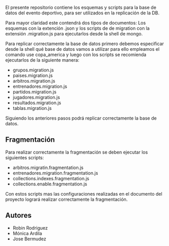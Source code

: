El presente repositorio contiene los esquemas y scripts para la base de datos del evento deportivo, para ser utilizados en la replicación de la DB.

Para mayor claridad este contendrá dos tipos de documentos: Los esquemas con la extención .json y los scripts de de migration con la extensión .migration.js para ejecutarlos desde la shell de mongo.

Para replicar correctamente la base de datos primero debemos especificar desde la shell qué base de datos vamos a utilizar para ello empleamos el comando use copa_america y luego con los scripts se recomienda ejecutarlos de la siguiente manera:

- grupos.migration.js
- paises.migration.js
- arbitros.migration.js
- entrenadores.migration.js
- partidos.migration.js
- jugadores.migration.js
- resultados.migration.js
- tablas.migration.js

Siguiendo los anteriores pasos podrá replicar correctamente la base de datos.

## Fragmentación
Para realizar correctamente la fragmentación se deben ejecutar los siguientes scripts:

- arbitros.migratin.fragmentation.js
- entrenadores.migration.fragmentation.js
- collections.indexes.fragmentation.js
- collections.enable.fragmentation.js

Con estos scripts mas las configuraciones realizadas en el documento del proyecto logrará realizar correctamente la fragmentación.

## Autores
- Robin Rodriguez
- Mónica Ardila
- Jose Bermudez